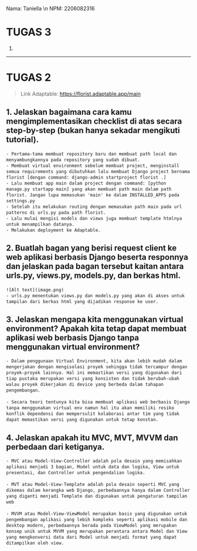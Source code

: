 Nama: Taniella \n
NPM: 2206082316

# **TUGAS 3**
1. 





---
# **TUGAS 2**
>Link Adaptable: https://florist.adaptable.app/main

## 1. Jelaskan bagaimana cara kamu mengimplementasikan checklist di atas secara step-by-step (bukan hanya sekadar mengikuti tutorial).
    - Pertama-tama membuat repository baru dan membuat path local dan menyambungkannya pada repository yang sudah dibuat. 
    - Membuat virtual environment sebelum membuat project, menginstall semua requirements yang dibutuhkan lalu membuat Django project bernama florist [dengan command: django-admin startproject florist .]
    - Lalu membuat app main dalam project dengan command: [python manage.py startapp main] yang akan membuat path main dalam path florist. Jangan lupa memasukan 'main' ke dalam INSTALLED_APPS pada settings.py
    - Setelah itu melakukan routing dengan memasukan path main pada url patterns di urls.py pada path florist.
    - Lalu mulai mengisi models dan views juga membuat template htmlnya untuk menampilkan datanya.
    - Melakukan deployment ke Adaptable.



## 2. Buatlah bagan yang berisi request client ke web aplikasi berbasis Django beserta responnya dan jelaskan pada bagan tersebut kaitan antara urls.py, views.py, models.py, dan berkas html.
    ![Alt text](image.png)
    - urls.py menentukan views.py dan models.py yang akan di akses untuk tampilan dari berkas html yang dijadikan response ke user.


## 3. Jelaskan mengapa kita menggunakan virtual environment? Apakah kita tetap dapat membuat aplikasi web berbasis Django tanpa menggunakan virtual environment?
    - Dalam penggunaan Virtual Environment, kita akan lebih mudah dalam mengerjakan dengan mengisolasi proyek sehingga tidak tercampur dengan proyek-proyek lainnya. Hal ini memastikan versi yang digunakan dari tiap pustaka merupakan versi yang konsisten dan tidak berubah-ubah walau proyek dikerjakan di device yang berbeda dalam tahapan pengembangan.

    - Secara teori tentunya kita bisa membuat aplikasi web berbasis Django tanpa menggunakan virtual env namun hal itu akan memiliki resiko konflik dependensi dan mempersulit kolaborasi antar tim yang tidak dapat memastikan versi yang digunakan untuk tetap konstan.



## 4. Jelaskan apakah itu MVC, MVT, MVVM dan perbedaan dari ketiganya.
    - MVC atau Model-View-Controller adalah pola desain yang memisahkan aplikasi menjadi 3 bagian, Model untuk data dan logika, View untuk presentasi, dan Controller untuk pengendalian logika.

    - MVT atau Model-View-Template adalah pola desain seperti MVC yang dikemas dalam kerangka web Django, perbedaannya hanya dalam Controller yang diganti menjadi Template dan digunakan untuk pengaturan tampilan web

    - MVVM atau Model-View-ViewModel merupakan basis yang digunakan untuk pengembangan aplikasi yang lebih kompleks seperti aplikasi mobile dan desktop modern, perbedaannya berada pada ViewModel yang merupakan konsep unik untuk MVVM yang merupakan perantara antara Model dan View yang mengkonversi data dari Model untuk menjadi format yang dapat ditampilkan oleh view. 